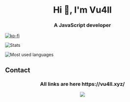 <h1 align="center">Hi 👋, I'm Vu4ll</h1>
<h3 align="center">A JavaScript developer</h3>

[![ko-fi](https://ko-fi.com/img/githubbutton_sm.svg)](https://ko-fi.com/F1F0L1PKV)

![Stats](https://github-readme-stats.vercel.app/api?username=vu4ll&show_icons=true&theme=highcontrast&locale=en&count_private=true)


![Most used languages](https://github-readme-stats.vercel.app/api/top-langs?username=vu4ll&show_icons=true&locale=en&layout=compact)

## Contact
<h3 align="center">All links are here https://vu4ll.xyz/</h3>
<div align="center"><img src="https://discord.c99.nl/widget/theme-3/269480080823025664.png"></div>
